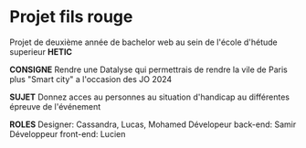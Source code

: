 # Projet fils rouge
Projet de deuxième année de bachelor web au sein de l'école d'hétude superieur **HETIC**

**CONSIGNE**
Rendre une Datalyse qui permettrais de rendre la vile de Paris plus "Smart city"  a l'occasion des JO 2024 

**SUJET**
Donnez acces au personnes au situation d'handicap au différentes épreuve de l'événement

**ROLES**
Designer: Cassandra, Lucas, Mohamed
Dévelopeur back-end: Samir
Développeur front-end: Lucien
